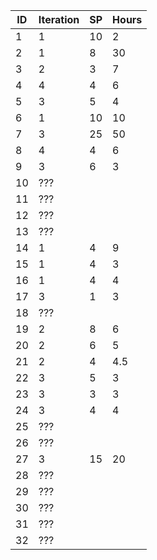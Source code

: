  
| ID| Iteration | SP | Hours |
|---|-----------|----|-------|
| 1 | 1         | 10 | 2     |
| 2 | 1         | 8  | 30    |
| 3 | 2         | 3  | 7     |
| 4 | 4         | 4  | 6     |
| 5 | 3         | 5  | 4     |
| 6 | 1         | 10 | 10    |
| 7 | 3         | 25 | 50    |
| 8 | 4         | 4  | 6     |
| 9 | 3         | 6  | 3     |
| 10| ???       |    |       |
| 11| ???       |    |       |
| 12| ???       |    |       |
| 13| ???       |    |       |
| 14| 1         | 4  | 9     |
| 15| 1         | 4  | 3     |
| 16| 1         | 4  | 4     |
| 17| 3         | 1  | 3     |
| 18| ???       |    |       |
| 19| 2         | 8  | 6     |
| 20| 2         | 6  | 5     |
| 21| 2         | 4  | 4.5   |
| 22| 3         | 5  | 3     |
| 23| 3         | 3  | 3     |
| 24| 3         | 4  | 4     |
| 25| ???       |    |       |
| 26| ???       |    |       |
| 27| 3         | 15 | 20    |
| 28| ???       |    |       |
| 29| ???       |    |       |
| 30| ???       |    |       |
| 31| ???       |    |       |
| 32| ???       |    |       |
